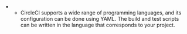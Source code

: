 -
	- CircleCI supports a wide range of programming languages, and its configuration can be done using YAML. The build and test scripts can be written in the language that corresponds to your project.